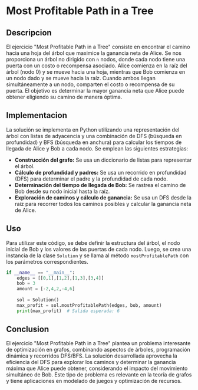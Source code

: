 # Most Profitable Path in a Tree

## Descripcion

El ejercicio "Most Profitable Path in a Tree" consiste en encontrar el camino hacia una hoja del árbol que maximice la ganancia neta de Alice. Se nos proporciona un árbol no dirigido con `n` nodos, donde cada nodo tiene una puerta con un costo o recompensa asociado. Alice comienza en la raíz del árbol (nodo 0) y se mueve hacia una hoja, mientras que Bob comienza en un nodo dado y se mueve hacia la raíz. Cuando ambos llegan simultáneamente a un nodo, comparten el costo o recompensa de su puerta. El objetivo es determinar la mayor ganancia neta que Alice puede obtener eligiendo su camino de manera óptima.

## Implementacion

La solución se implementa en Python utilizando una representación del árbol con listas de adyacencia y una combinación de DFS (búsqueda en profundidad) y BFS (búsqueda en anchura) para calcular los tiempos de llegada de Alice y Bob a cada nodo. Se emplean las siguientes estrategias:

- **Construcción del grafo:** Se usa un diccionario de listas para representar el árbol.
- **Cálculo de profundidad y padres:** Se usa un recorrido en profundidad (DFS) para determinar el padre y la profundidad de cada nodo.
- **Determinación del tiempo de llegada de Bob:** Se rastrea el camino de Bob desde su nodo inicial hasta la raíz.
- **Exploración de caminos y cálculo de ganancia:** Se usa un DFS desde la raíz para recorrer todos los caminos posibles y calcular la ganancia neta de Alice.

## Uso

Para utilizar este código, se debe definir la estructura del árbol, el nodo inicial de Bob y los valores de las puertas de cada nodo. Luego, se crea una instancia de la clase `Solution` y se llama al método `mostProfitablePath` con los parámetros correspondientes.

```python
if __name__ == "__main__":
    edges = [[0,1],[1,2],[1,3],[3,4]]
    bob = 3
    amount = [-2,4,2,-4,6]
    
    sol = Solution()
    max_profit = sol.mostProfitablePath(edges, bob, amount)
    print(max_profit)  # Salida esperada: 6
```

## Conclusion

El ejercicio "Most Profitable Path in a Tree" plantea un problema interesante de optimización en grafos, combinando aspectos de árboles, programación dinámica y recorridos DFS/BFS. La solución desarrollada aprovecha la eficiencia del DFS para explorar los caminos y determinar la ganancia máxima que Alice puede obtener, considerando el impacto del movimiento simultáneo de Bob. Este tipo de problema es relevante en la teoría de grafos y tiene aplicaciones en modelado de juegos y optimización de recursos.
